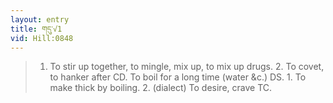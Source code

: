 ```yaml
---
layout: entry
title: གདུ་√1
vid: Hill:0848
---
```

> 1. To stir up together, to mingle, mix up, to mix up drugs. 2. To covet, to hanker after CD. To boil for a long time (water &c.) DS. 1. To make thick by boiling. 2. (dialect) To desire, crave TC.
